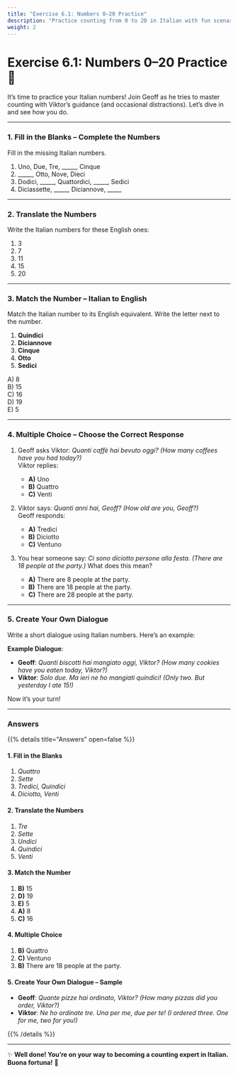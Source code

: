 ```yaml
---
title: "Exercise 6.1: Numbers 0–20 Practice"
description: "Practice counting from 0 to 20 in Italian with fun scenarios and engaging exercises."
weight: 2
---
```


# Exercise 6.1: Numbers 0–20 Practice 🔢  

It’s time to practice your Italian numbers! Join Geoff as he tries to master counting with Viktor’s guidance (and occasional distractions). Let’s dive in and see how you do.

---

### 1. Fill in the Blanks – Complete the Numbers  

Fill in the missing Italian numbers.

1. Uno, Due, Tre, _____, Cinque  
2. _____, Otto, Nove, Dieci  
3. Dodici, _____, Quattordici, _____, Sedici  
4. Diciassette, _____, Diciannove, _____  

---

### 2. Translate the Numbers  

Write the Italian numbers for these English ones:  

1. 3  
2. 7  
3. 11  
4. 15  
5. 20  

---

### 3. Match the Number – Italian to English  

Match the Italian number to its English equivalent. Write the letter next to the number.

1. **Quindici**  
2. **Diciannove**  
3. **Cinque**  
4. **Otto**  
5. **Sedici**  

A) 8  
B) 15  
C) 16  
D) 19  
E) 5  

---

### 4. Multiple Choice – Choose the Correct Response  

1. Geoff asks Viktor: *Quanti caffè hai bevuto oggi?* *(How many coffees have you had today?)*  
   Viktor replies:  
   - **A)** Uno  
   - **B)** Quattro  
   - **C)** Venti  

2. Viktor says: *Quanti anni hai, Geoff?* *(How old are you, Geoff?)*  
   Geoff responds:  
   - **A)** Tredici  
   - **B)** Diciotto  
   - **C)** Ventuno  

3. You hear someone say: *Ci sono diciotto persone alla festa.* *(There are 18 people at the party.)* What does this mean?  
   - **A)** There are 8 people at the party.  
   - **B)** There are 18 people at the party.  
   - **C)** There are 28 people at the party.  

---

### 5. Create Your Own Dialogue  

Write a short dialogue using Italian numbers. Here’s an example:

**Example Dialogue**:  
- **Geoff**: *Quanti biscotti hai mangiato oggi, Viktor?* *(How many cookies have you eaten today, Viktor?)*  
- **Viktor**: *Solo due. Ma ieri ne ho mangiati quindici!* *(Only two. But yesterday I ate 15!)*  

Now it’s your turn!  

---

### Answers  

{{% details title="Answers" open=false %}}  

#### 1. Fill in the Blanks  
1. *Quattro*  
2. *Sette*  
3. *Tredici, Quindici*  
4. *Diciotto, Venti*  

#### 2. Translate the Numbers  
1. *Tre*  
2. *Sette*  
3. *Undici*  
4. *Quindici*  
5. *Venti*  

#### 3. Match the Number  
1. **B)** 15  
2. **D)** 19  
3. **E)** 5  
4. **A)** 8  
5. **C)** 16  

#### 4. Multiple Choice  
1. **B)** Quattro  
2. **C)** Ventuno  
3. **B)** There are 18 people at the party.  

#### 5. Create Your Own Dialogue – Sample  
- **Geoff**: *Quante pizze hai ordinato, Viktor?* *(How many pizzas did you order, Viktor?)*  
- **Viktor**: *Ne ho ordinate tre. Una per me, due per te!* *(I ordered three. One for me, two for you!)*  

{{% /details %}}  

---

✨ **Well done! You’re on your way to becoming a counting expert in Italian. Buona fortuna!** 🌟  
